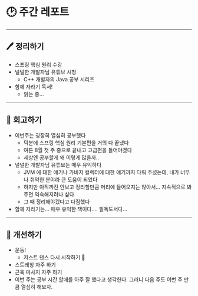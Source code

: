 # 🕑 주간 레포트

---

## 🖊 정리하기

- 스프링 핵심 원리 수강
- 널널한 개발자님 유튜브 시청
  - C++ 개발자의 Java 공부 시리즈
- 함께 자라기 독서!
  - 읽는 중…

---

## 💭 회고하기

- 이번주는 굉장히 열심히 공부했다
  - 덕분에 스프링 핵심 원리 기본편을 거의 다 끝냈다
  - 여튼 8월 첫 주 중으로 끝내고 고급편을 들어야겠다
  - 세상엔 공부할게 왜 이렇게 많을까..
- 널널한 개발자님 유튜브는 매우 유익하다
  - JVM 에 대한 얘기나 가비지 컬렉터에 대한 얘기까지 다뤄 주셨는데, 내가 너무나 취약한 분야라 큰 도움이 되었다
  - 하지만 아직까진 안보고 정리할만큼 머리에 들어오지는 않아서… 지속적으로 봐주면 익숙해지려나 싶다
  - 그 때 정리해야겠다고 다짐했다
- 함께 자라기는… 매우 유익한 책이다…. 필독도서다…

---

## 🥊 개선하기

- 운동!
  - 저스트 댄스 다시 시작하기 💃
- 스트레칭 자주 하기
- 근육 마사지 자주 하기
- 이번 주는 공부 시간 할애를 아주 잘 했다고 생각한다. 그러니 다음 주도 이번 주 만큼 열심히 해보자.
